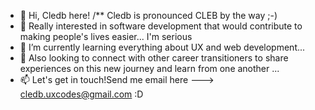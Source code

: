 - 👋 Hi, Cledb here!  /** Cledb is pronounced CLEB by the way ;-)
- 👀 Really interested in software development that would contribute to making people's lives easier... I'm serious
- 🌱 I’m currently learning everything about UX and web development...
- 💞️ Also looking to connect with other career transitioners to share experiences on this new journey and learn from one another ...
- 📫 Let's get in touch!Send me email here ---> cledb.uxcodes@gmail.com :D

<!---
CledbUxandCodes/CledbUxandCodes is a ✨ special ✨ repository because its `README.md` (this file) appears on your GitHub profile.
You can click the Preview link to take a look at your changes.
--->
